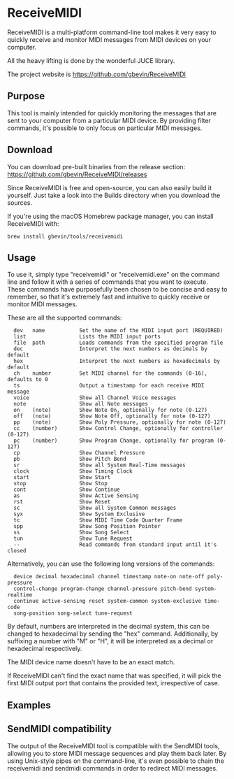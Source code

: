 # ReceiveMIDI

ReceiveMIDI is a multi-platform command-line tool makes it very easy to quickly receive and monitor MIDI messages from MIDI devices on your computer.

All the heavy lifting is done by the wonderful JUCE library.

The project website is https://github.com/gbevin/ReceiveMIDI

## Purpose
This tool is mainly intended for quickly monitoring the messages that are sent to your computer from a particular MIDI device. By providing filter commands, it's possible to only focus on particular MIDI messages.

## Download

You can download pre-built binaries from the release section:
https://github.com/gbevin/ReceiveMIDI/releases

Since ReceiveMIDI is free and open-source, you can also easily build it yourself. Just take a look into the Builds directory when you download the sources.

If you're using the macOS Homebrew package manager, you can install ReceiveMIDI with:
```
brew install gbevin/tools/receivemidi
```

## Usage
To use it, simply type "receivemidi" or "receivemidi.exe" on the command line and follow it with a series of commands that you want to execute. These commands have purposefully been chosen to be concise and easy to remember, so that it's extremely fast and intuitive to quickly receive or monitor MIDI messages.

These are all the supported commands:
```
  dev   name           Set the name of the MIDI input port (REQUIRED)
  list                 Lists the MIDI input ports
  file  path           Loads commands from the specified program file
  dec                  Interpret the next numbers as decimals by default
  hex                  Interpret the next numbers as hexadecimals by default
  ch    number         Set MIDI channel for the commands (0-16), defaults to 0
  ts                   Output a timestamp for each receive MIDI message
  voice                Show all Channel Voice messages
  note                 Show all Note messages
  on    (note)         Show Note On, optionally for note (0-127)
  off   (note)         Show Note Off, optionally for note (0-127)
  pp    (note)         Show Poly Pressure, optionally for note (0-127)
  cc    (number)       Show Control Change, optionally for controller (0-127)
  pc    (number)       Show Program Change, optionally for program (0-127)
  cp                   Show Channel Pressure
  pb                   Show Pitch Bend
  sr                   Show all System Real-Time messages
  clock                Show Timing Clock
  start                Show Start
  stop                 Show Stop
  cont                 Show Continue
  as                   Show Active Sensing
  rst                  Show Reset
  sc                   Show all System Common messages
  syx                  Show System Exclusive
  tc                   Show MIDI Time Code Quarter Frame
  spp                  Show Song Position Pointer
  ss                   Show Song Select
  tun                  Show Tune Request
  --                   Read commands from standard input until it's closed
```

Alternatively, you can use the following long versions of the commands:
```
  device decimal hexadecimal channel timestamp note-on note-off poly-pressure
  control-change program-change channel-pressure pitch-bend system-realtime
  continue active-sensing reset system-common system-exclusive time-code
  song-position song-select tune-request
```

By default, numbers are interpreted in the decimal system, this can be changed to hexadecimal by sending the "hex" command.
Additionally, by suffixing a number with "M" or "H", it will be interpreted as a decimal or hexadecimal respectively.

The MIDI device name doesn't have to be an exact match.

If ReceiveMIDI can't find the exact name that was specified, it will pick the first MIDI output port that contains the provided text, irrespective of case.

## Examples

## SendMIDI compatibility

The output of the ReceiveMIDI tool is compatible with the SendMIDI tools, allowing you to store MIDI message sequences and play them back later. By using Unix-style pipes on the command-line, it's even possible to chain the receivemidi and sendmidi commands in order to redirect MIDI messages.

